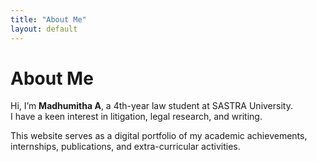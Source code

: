 ```yaml
---
title: "About Me"
layout: default
---
```


# About Me

Hi, I’m **Madhumitha A**, a 4th-year law student at SASTRA University.  
I have a keen interest in litigation, legal research, and writing.  

This website serves as a digital portfolio of my academic achievements, internships, publications, and extra-curricular activities.  
